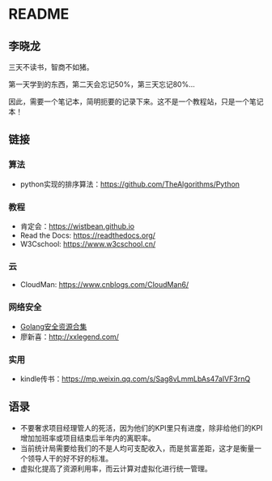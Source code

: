# README

## 李晓龙

三天不读书，智商不如猪。

第一天学到的东西，第二天会忘记50%，第三天忘记80%...

因此，需要一个笔记本，简明扼要的记录下来。这不是一个教程站，只是一个笔记本！


## 链接

### 算法

- python实现的排序算法：<https://github.com/TheAlgorithms/Python>

### 教程

- 肯定会：<https://wistbean.github.io>
- Read the Docs: <https://readthedocs.org/>
- W3Cschool: <https://www.w3cschool.cn/>

### 云

- CloudMan: <https://www.cnblogs.com/CloudMan6/>

### 网络安全

- [Golang安全资源合集](https://github.com/re4lity/Hacking-With-Golang/blob/master/README.md)
- 廖新喜：<http://xxlegend.com/>

### 实用

- kindle传书：<https://mp.weixin.qq.com/s/Sag8vLmmLbAs47aIVF3rnQ>


## 语录

- 不要奢求项目经理管人的死活，因为他们的KPI里只有进度，除非给他们的KPI增加加班率或项目结束后半年内的离职率。
- 当前统计局需要给我们的不是人均可支配收入，而是贫富差距，这才是衡量一个领导人干的好不好的标准。
- 虚拟化提高了资源利用率，而云计算对虚拟化进行统一管理。
